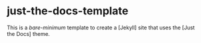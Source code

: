 # just-the-docs-template

This is a *bare-minimum* template to create a [Jekyll] site that uses the [Just the Docs] theme.
